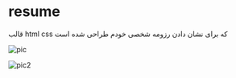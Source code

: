 # resume
قالب html css که برای نشان دادن رزومه شخصی خودم طراحی شده است 

![pic](https://user-images.githubusercontent.com/65632170/146641564-9964674a-ff8c-4213-9aeb-4fae556c44df.png)



![pic2](https://user-images.githubusercontent.com/65632170/146641613-e56112f7-973a-4dd6-a4a2-4c1baeb50449.png)
